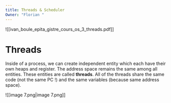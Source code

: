 ```yaml
---
title: Threads & Scheduler
Owner: "Florian "
---
```

![[ivan_boule_epita_gistre_cours_os_3_threads.pdf]]

# Threads
Inside of a process, we can create independent entity which each have their own heaps and register. The address space remains the same among all entities. These entities are called **threads**.
All of the threads share the same code (not the same PC !) and the same variables (because same address space).
  
![[image 7.png|image 7.png]]


